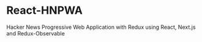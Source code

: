 # React-HNPWA
Hacker News Progressive Web Application with Redux using React, Next.js and Redux-Observable
